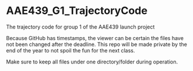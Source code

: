 # AAE439_G1_TrajectoryCode
The trajectory code for group 1 of the AAE439 launch project

Because GitHub has timestamps, the viewer can be certain the files have not been changed after the deadline. This repo will be made private by the end of the year to not spoil the fun for the next class.

Make sure to keep all files under one directory/folder during operation.
